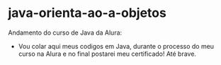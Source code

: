 # java-orienta-ao-a-objetos

Andamento do curso de Java da Alura:

- Vou colar aqui meus codigos em Java, durante o processo do meu curso na Alura e no final postarei meu certificado! Até brave.
